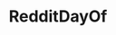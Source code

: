 ---
title: RedditDayOf
crosslinks:
- xkcd
- MapPorn
- VintageMenus
- videos
- funny
- RetroFuturism
- HistoryPorn
- science
- Sneks
- coins
- whatisthisthing
- news
- theocho
- LearnUselessTalents
- titlegore
- weddingplanning
- AskHistorians
- woahdude
---
